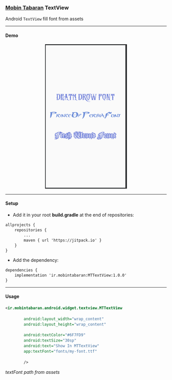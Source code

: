 ### [Mobin Tabaran][mt-web-site] TextView
Android <code>TextView</code> fill font from assets

---
#### Demo
<p align="center">
  <img width="auto" height="450" src="https://raw.githubusercontent.com/mobin-tabaran-intelligent-structure/MTTextView/developer/images/mt-textview-image.png">
</p>

---
#### Setup

* Add it in your root **build.gradle** at the end of repositories:
```grovy
allprojects {
    repositories {
        ...
        maven { url 'https://jitpack.io' }
    }
}
```


* Add the dependency:
```
dependencies {
    implementation 'ir.mobintabaran:MTTextView:1.0.0'
}
```
----
#### Usage
```xml
<ir.mobintabaran.android.widget.textview.MTTextView

        android:layout_width="wrap_content"
        android:layout_height="wrap_content"

        android:textColor="#6F7FD9"
        android:textSize="30sp"
        android:text="Show In MTTextView"
        app:textFont="fonts/my-font.ttf"

        />
```
*textFont path from assets*





[mt-web-site]: http://mobintabaran.ir

